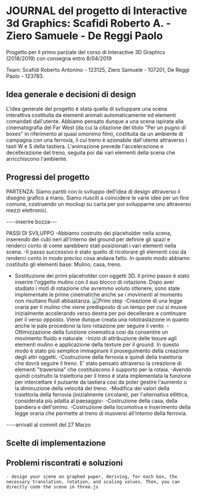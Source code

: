 # JOURNAL del progetto di Interactive 3d Graphics: Scafidi Roberto A. - Ziero Samuele - De Reggi Paolo

Progetto per il primo parziale del corso di Interactive 3D Graphics (2018/2019) con consegna entro 8/04/2019

Team:
Scafidi Roberto Antonino - 123125,
Ziero Samuele - 107201,
De Reggi Paolo - 123783.

## Idea generale e decisioni di design

L'idea generale del progetto è stata quella di sviluppare una scena interattiva costituita da elementi animati automaticamente ed elementi comandati dall'utente. Abbiamo pensato dunque a una scena ispirata alla cinematografia del Far West (da cui la citazione del titolo "Per un pugno di boxes" in riferimento al quasi omonimo film), costituita da un ambiente di campagna con una ferrovia, il cui treno è azionabile dall'utente attraverso i tasti W e S della tastiera. L'animazione prevede l'accelerazione e decellerazione del treno, seguita poi dai vari elementi della scena che arricchiscono l'ambiente.

## Progressi del progetto

PARTENZA:
Siamo partiti con lo sviluppo dell'idea di design attraverso il disegno grafico a mano. Siamo riusciti a coincidere le varie idee per un fine comune, costruendo un mockup su carta per poi svilupparne uno attraverso mezzi elettronici.

----inserire bozza---

PASSI DI SVILUPPO
-Abbiamo costruito dei placeholder nella scena, inserendo dei cubi neri all'interno del ground per definire gli spazi e renderci conto di come sarebbero stati posizionati i vari elementi nella scena.
-Il passo successivo è stato quello di ricolorare gli elementi cosi da renderci conto in modo preciso cosa andava fatto. In questo modo abbiamo costituito gli elementi base: Mulino, casa, treno.
- Sostituzione dei primi placeholder con oggetti 3D. Il primo passo è stato inserire l'oggetto mulino con il suo blocco di rotazione. Dopo aver studiato i moti di rotazione che avremmo voluto ottenere, sono state implementate le prime cinematiche anche se i movimenti al momento non risultano fluidi abbastanza.
![Primi step](https://i.ibb.co/6X5YGyF/a.png)
-Creazione di una legge oraria per il mulino che viene predisposto di un tempo per cui si muove inizialmente accelerando verso destra per poi decellerare e continuare per il verso opposto. Viene dunque creata una rototraslazione in quanto anche le pale procedono la loro rotazione per seguire il vento.
-Ottimizzazione della funzione cinematica cosi da consentire un movimento fluido e naturale.
-Inizio di attribuzione delle texure agli elementi mulino e applicazione della texture per il ground. In questo modo è stato più semplice immaginare il proseguimento della creazione degli altri oggetti.
-Costruzione della ferrovia e quindi della traiettoria che dovrà seguire il treno. E' stato pensato attraverso la creazione di elementi "traversina" che costituiscono il supporto per la rotaia.
-Avendo quindi costruito la traiettoria per il treno è stata implementata la funzione per intercettare il pulsante da tastiera cosi da poter gestire l'aumento o la diminuzione della velocità del treno. 
-Modifica dei valori della traiettoria della ferrovia (inizialmente circolare), per l'alternativa ellittica, considerata più adatta al paesaggio-
-Costruzione della casa, della bandiera e dell'omino. 
-Costruzione della locomotiva e inserimento della legge oraria che permette al treno di muoversi all'interno della ferrovia. 

----arrivati al commit del 27 Marzo





## Scelte di implementazione


## Problemi riscontrati e soluzioni


	- design your scene on graphed paper, deriving, for each box, the necessary translation, rotation, and scaling values. Then, you can directly code the scene in three.js
	
